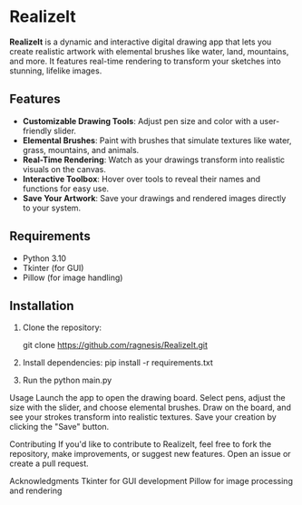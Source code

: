 # RealizeIt

**RealizeIt** is a dynamic and interactive digital drawing app that lets you create realistic artwork with elemental brushes like water, land, mountains, and more. It features real-time rendering to transform your sketches into stunning, lifelike images.

## Features
- **Customizable Drawing Tools**: Adjust pen size and color with a user-friendly slider.
- **Elemental Brushes**: Paint with brushes that simulate textures like water, grass, mountains, and animals.
- **Real-Time Rendering**: Watch as your drawings transform into realistic visuals on the canvas.
- **Interactive Toolbox**: Hover over tools to reveal their names and functions for easy use.
- **Save Your Artwork**: Save your drawings and rendered images directly to your system.

## Requirements
- Python 3.10
- Tkinter (for GUI)
- Pillow (for image handling)

## Installation

1. Clone the repository:

   git clone https://github.com/ragnesis/RealizeIt.git


2. Install dependencies:
   pip install -r requirements.txt

3. Run the 
   python main.py

Usage
  Launch the app to open the drawing board.
  Select pens, adjust the size with the slider, and choose elemental brushes.
  Draw on the board, and see your strokes transform into realistic textures.
  Save your creation by clicking the "Save" button.

Contributing
  If you'd like to contribute to RealizeIt, feel free to fork the repository, make improvements, or suggest new features. Open an issue or create a pull request.

Acknowledgments
  Tkinter for GUI development
  Pillow for image processing and rendering
